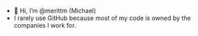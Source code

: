 - 👋 Hi, I’m @merittm (Michael)
- I rarely use GitHub because most of my code is owned by the companies I work for.

<!---
merittm/merittm is a ✨ special ✨ repository because its `README.md` (this file) appears on your GitHub profile.
You can click the Preview link to take a look at your changes.
--->
